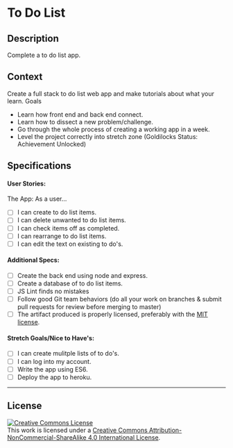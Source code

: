 # To Do List
## Description

Complete a to do list app.
## Context

Create a full stack to do list web app and make tutorials about what your learn.
Goals
- Learn how front end and back end connect.
- Learn how to dissect a new problem/challenge.
- Go through the whole process of creating a working app in a week.
- Level the project correctly into stretch zone (Goldilocks Status: Achievement Unlocked)
## Specifications
#### User Stories:

The App: As a user...
- [ ] I can create to do list items.
- [ ] I can delete unwanted to do list items.
- [ ] I can check items off as completed.
- [ ] I can rearrange to do list items. 
- [ ] I can edit the text on existing to do's.
#### Additional Specs:
- [ ] Create the back end using node and express.
- [ ] Create a database of to do list items.
- [ ] JS Lint finds no mistakes
- [ ] Follow good Git team behaviors (do all your work on branches & submit pull requests for review before merging to master)
- [ ] The artifact produced is properly licensed, preferably with the [MIT license](https://opensource.org/licenses/MIT).
#### Stretch Goals/Nice to Have's:
- [ ] I can create mulitple lists of to do's.
- [ ] I can log into my account.
- [ ] Write the app using ES6.
- [ ] Deploy the app to heroku. 
---
## License

<!-- LICENSE -->

<a rel="license" href="http://creativecommons.org/licenses/by-nc-sa/4.0/"><img alt="Creative Commons License" style="border-width:0" src="https://i.creativecommons.org/l/by-nc-sa/4.0/80x15.png" /></a>
<br />This work is licensed under a <a rel="license" href="http://creativecommons.org/licenses/by-nc-sa/4.0/">Creative Commons Attribution-NonCommercial-ShareAlike 4.0 International License</a>.
